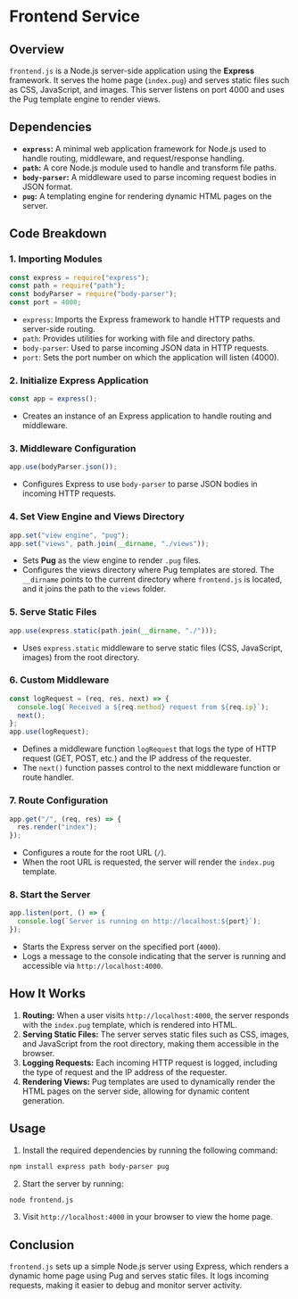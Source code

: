 # Frontend Service

## Overview

`frontend.js` is a Node.js server-side application using the **Express**
framework. It serves the home page (`index.pug`) and serves static files such as
CSS, JavaScript, and images. This server listens on port 4000 and uses the Pug
template engine to render views.

## Dependencies

- **`express`:** A minimal web application framework for Node.js used to handle
  routing, middleware, and request/response handling.
- **`path`:** A core Node.js module used to handle and transform file paths.
- **`body-parser`:** A middleware used to parse incoming request bodies in JSON
  format.
- **`pug`:** A templating engine for rendering dynamic HTML pages on the server.

## Code Breakdown

### 1. Importing Modules

```js
const express = require("express");
const path = require("path");
const bodyParser = require("body-parser");
const port = 4000;
```

- `express`: Imports the Express framework to handle HTTP requests and
  server-side routing.
- `path`: Provides utilities for working with file and directory paths.
- `body-parser`: Used to parse incoming JSON data in HTTP requests.
- `port`: Sets the port number on which the application will listen (4000).

### 2. Initialize Express Application

```js
const app = express();
```

- Creates an instance of an Express application to handle routing and
  middleware.

### 3. Middleware Configuration

```js
app.use(bodyParser.json());
```

- Configures Express to use `body-parser` to parse JSON bodies in incoming HTTP
  requests.

### 4. Set View Engine and Views Directory

```js
app.set("view engine", "pug");
app.set("views", path.join(__dirname, "./views"));
```

- Sets **Pug** as the view engine to render `.pug` files.
- Configures the views directory where Pug templates are stored. The `__dirname`
  points to the current directory where `frontend.js` is located, and it joins
  the path to the `views` folder.

### 5. Serve Static Files

```js
app.use(express.static(path.join(__dirname, "./")));
```

- Uses `express.static` middleware to serve static files (CSS, JavaScript,
  images) from the root directory.

### 6. Custom Middleware

```js
const logRequest = (req, res, next) => {
  console.log(`Received a ${req.method} request from ${req.ip}`);
  next();
};
app.use(logRequest);
```

- Defines a middleware function `logRequest` that logs the type of HTTP request
  (GET, POST, etc.) and the IP address of the requester.
- The `next()` function passes control to the next middleware function or route
  handler.

### 7. Route Configuration

```js
app.get("/", (req, res) => {
  res.render("index");
});
```

- Configures a route for the root URL (`/`).
- When the root URL is requested, the server will render the `index.pug`
  template.

### 8. Start the Server

```js
app.listen(port, () => {
  console.log(`Server is running on http://localhost:${port}`);
});
```

- Starts the Express server on the specified port (`4000`).
- Logs a message to the console indicating that the server is running and
  accessible via `http://localhost:4000`.

## How It Works

1. **Routing:** When a user visits `http://localhost:4000`, the server responds
   with the `index.pug` template, which is rendered into HTML.
2. **Serving Static Files:** The server serves static files such as CSS, images,
   and JavaScript from the root directory, making them accessible in the
   browser.
3. **Logging Requests:** Each incoming HTTP request is logged, including the
   type of request and the IP address of the requester.
4. **Rendering Views:** Pug templates are used to dynamically render the HTML
   pages on the server side, allowing for dynamic content generation.

## Usage

1. Install the required dependencies by running the following command:

```bash
npm install express path body-parser pug
```

2. Start the server by running:

```bash
node frontend.js
```

3. Visit `http://localhost:4000` in your browser to view the home page.

## Conclusion

`frontend.js` sets up a simple Node.js server using Express, which renders a
dynamic home page using Pug and serves static files. It logs incoming requests,
making it easier to debug and monitor server activity.
